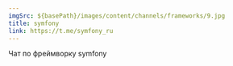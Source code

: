 ```yaml
---
imgSrc: ${basePath}/images/content/channels/frameworks/9.jpg
title: symfony
link: https://t.me/symfony_ru
---
```


Чат по фреймворку symfony
